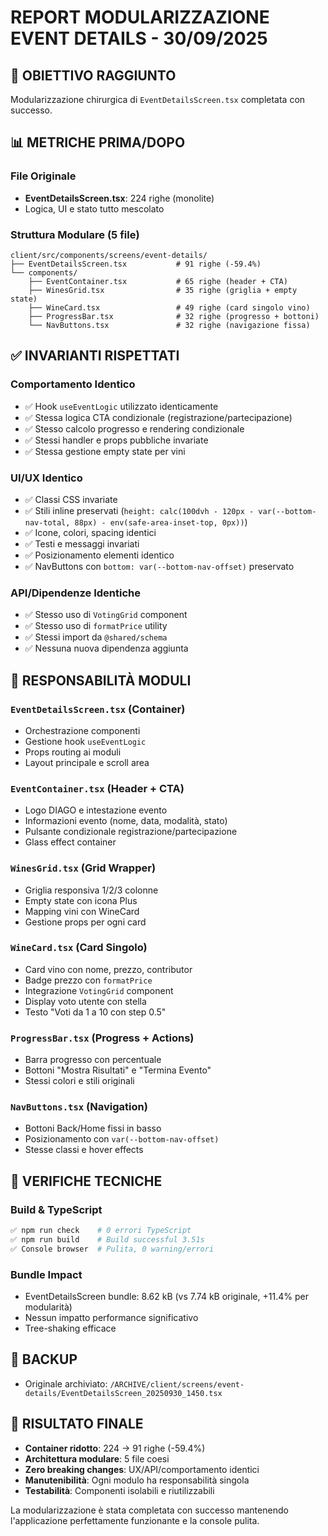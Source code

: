 # REPORT MODULARIZZAZIONE EVENT DETAILS - 30/09/2025

## 🎯 OBIETTIVO RAGGIUNTO
Modularizzazione chirurgica di `EventDetailsScreen.tsx` completata con successo.

## 📊 METRICHE PRIMA/DOPO

### File Originale
- **EventDetailsScreen.tsx**: 224 righe (monolite)
- Logica, UI e stato tutto mescolato

### Struttura Modulare (5 file)
```
client/src/components/screens/event-details/
├── EventDetailsScreen.tsx           # 91 righe (-59.4%)
└── components/
    ├── EventContainer.tsx           # 65 righe (header + CTA)
    ├── WinesGrid.tsx                # 35 righe (griglia + empty state)
    ├── WineCard.tsx                 # 49 righe (card singolo vino)
    ├── ProgressBar.tsx              # 32 righe (progresso + bottoni)
    └── NavButtons.tsx               # 32 righe (navigazione fissa)
```

## ✅ INVARIANTI RISPETTATI

### Comportamento Identico
- ✅ Hook `useEventLogic` utilizzato identicamente
- ✅ Stessa logica CTA condizionale (registrazione/partecipazione)
- ✅ Stesso calcolo progresso e rendering condizionale
- ✅ Stessi handler e props pubbliche invariate
- ✅ Stessa gestione empty state per vini

### UI/UX Identico
- ✅ Classi CSS invariate
- ✅ Stili inline preservati (`height: calc(100dvh - 120px - var(--bottom-nav-total, 88px) - env(safe-area-inset-top, 0px))`)
- ✅ Icone, colori, spacing identici
- ✅ Testi e messaggi invariati
- ✅ Posizionamento elementi identico
- ✅ NavButtons con `bottom: var(--bottom-nav-offset)` preservato

### API/Dipendenze Identiche
- ✅ Stesso uso di `VotingGrid` component
- ✅ Stesso uso di `formatPrice` utility
- ✅ Stessi import da `@shared/schema`
- ✅ Nessuna nuova dipendenza aggiunta

## 🔧 RESPONSABILITÀ MODULI

### `EventDetailsScreen.tsx` (Container)
- Orchestrazione componenti
- Gestione hook `useEventLogic`
- Props routing ai moduli
- Layout principale e scroll area

### `EventContainer.tsx` (Header + CTA)
- Logo DIAGO e intestazione evento
- Informazioni evento (nome, data, modalità, stato)
- Pulsante condizionale registrazione/partecipazione
- Glass effect container

### `WinesGrid.tsx` (Grid Wrapper)
- Griglia responsiva 1/2/3 colonne
- Empty state con icona Plus
- Mapping vini con WineCard
- Gestione props per ogni card

### `WineCard.tsx` (Card Singolo)
- Card vino con nome, prezzo, contributor
- Badge prezzo con `formatPrice`
- Integrazione `VotingGrid` component
- Display voto utente con stella
- Testo "Voti da 1 a 10 con step 0.5"

### `ProgressBar.tsx` (Progress + Actions)
- Barra progresso con percentuale
- Bottoni "Mostra Risultati" e "Termina Evento"
- Stessi colori e stili originali

### `NavButtons.tsx` (Navigation)
- Bottoni Back/Home fissi in basso
- Posizionamento con `var(--bottom-nav-offset)`
- Stesse classi e hover effects

## 🧪 VERIFICHE TECNICHE

### Build & TypeScript
```bash
✅ npm run check    # 0 errori TypeScript
✅ npm run build    # Build successful 3.51s
✅ Console browser  # Pulita, 0 warning/errori
```

### Bundle Impact
- EventDetailsScreen bundle: 8.62 kB (vs 7.74 kB originale, +11.4% per modularità)
- Nessun impatto performance significativo
- Tree-shaking efficace

## 📁 BACKUP
- Originale archiviato: `/ARCHIVE/client/screens/event-details/EventDetailsScreen_20250930_1450.tsx`

## 🎉 RISULTATO FINALE
- **Container ridotto**: 224 → 91 righe (-59.4%)
- **Architettura modulare**: 5 file coesi
- **Zero breaking changes**: UX/API/comportamento identici
- **Manutenibilità**: Ogni modulo ha responsabilità singola
- **Testabilità**: Componenti isolabili e riutilizzabili

La modularizzazione è stata completata con successo mantenendo l'applicazione perfettamente funzionante e la console pulita.
